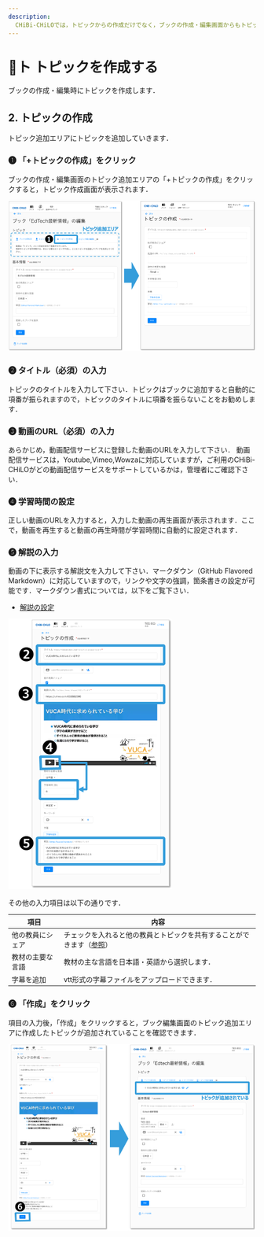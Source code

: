 ```yaml
---
description: 
  CHiBi-CHiLOでは，トピックからの作成だけでなく，ブックの作成・編集画面からもトピックの新規作成をできます．作成方法は同じです．
---
```


# 🌿ト トピックを作成する

ブックの作成・編集時にトピックを作成します．
## 2. トピックの作成

トピック追加エリアにトピックを追加していきます．

### ❶ 「+トピックの作成」をクリック

ブックの作成・編集画面のトピック追加エリアの「+トピックの作成」をクリックすると，トピック作成画面が表示されます．

![](<../../../.gitbook/assets/image (321).png>)

### ❷ タイトル（必須）の入力

トピックのタイトルを入力して下さい．トピックはブックに追加すると自動的に項番が振られますので，トピックのタイトルに項番を振らないことをお勧めします．

### ❸ 動画のURL（必須）の入力

あらかじめ，動画配信サービスに登録した動画のURLを入力して下さい． 動画配信サービスは，Youtube,Vimeo,Wowzaに対応していますが，ご利用のCHiBi-CHiLOがどの動画配信サービスをサポートしているかは，管理者にご確認下さい．

### ❹ 学習時間の設定

正しい動画のURLを入力すると，入力した動画の再生画面が表示されます．ここで，動画を再生すると動画の再生時間が学習時間に自動的に設定されます．

### ❺ 解説の入力

動画の下に表示する解説文を入力して下さい．マークダウン（GitHub Flavored Markdown）に対応していますので，リンクや文字の強調，箇条書きの設定が可能です．マークダウン書式については，以下をご覧下さい．

* [解説の設定](../topic/commentary.md)

![](<../../../.gitbook/assets/image (310).png>)

その他の入力項目は以下の通りです．

| 項目       | 内容                                                            |
| -------- | ------------------------------------------------------------- |
| 他の教員にシェア | チェックを入れると他の教員とトピックを共有することができます（[参照](../share.md)） |
| 教材の主要な言語 | 教材の主な言語を日本語・英語から選択します．                                        |
| 字幕を追加    | vtt形式の字幕ファイルをアップロードできます．                                      |

### ❻ 「作成」をクリック

項目の入力後，「作成」をクリックすると，ブック編集画面のトピック追加エリアに作成したトピックが追加されていることを確認できます．

![](<../../../.gitbook/assets/image (193).png>)
